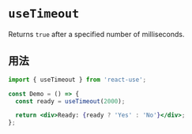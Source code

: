# `useTimeout`

Returns `true` after a specified number of milliseconds.

## 用法

```jsx
import { useTimeout } from 'react-use';

const Demo = () => {
  const ready = useTimeout(2000);

  return <div>Ready: {ready ? 'Yes' : 'No'}</div>;
};
```
